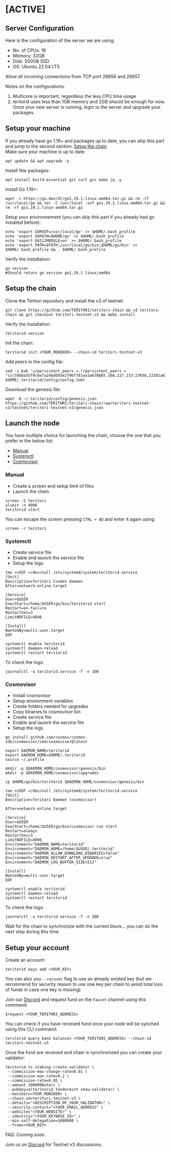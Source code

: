 # [ACTIVE]

## Server Configuration 

Here is the configuration of the server we are using:
- No. of CPUs: 16
- Memory: 32GB
- Disk: 500GB SSD
- OS: Ubuntu 22.04 LTS

Allow all incoming connections from TCP port 26656 and 26657

Notes on the configurations.
1. Multicore is important, regardless the less CPU time usage
2. teritorid uses less than 1GB memory and 2GB should be enough for now.
Once your new server is running, login to the server and upgrade your packages.



## Setup your machine

If you already have go 1.19+ and packages up to date, you can skip this part and jump to the second section: [Setup the chain](#setup-the-chain)  
Make sure your machine is up to date:  
```shell
apt update && apt upgrade -y 
```  

Install few packages:  
```shell
apt install build-essential git curl gcc make jq -y
```

Install Go 1.19+:  
```shell
wget -c https://go.dev/dl/go1.19.1.linux-amd64.tar.gz && rm -rf /usr/local/go && tar -C /usr/local -xzf go1.19.1.linux-amd64.tar.gz && rm -rf go1.19.1.linux-amd64.tar.gz
``` 

Setup your environnement (you can skip this part if you already had go installed before):  
```shell
echo 'export GOROOT=/usr/local/go' >> $HOME/.bash_profile
echo 'export GOPATH=$HOME/go' >> $HOME/.bash_profile
echo 'export GO111MODULE=on' >> $HOME/.bash_profile
echo 'export PATH=$PATH:/usr/local/go/bin:$HOME/go/bin' >> $HOME/.bash_profile && . $HOME/.bash_profile
```  

Verify the installation:  
```shell
go version
#Should return go version go1.19.1 linux/amd64
``` 

## Setup the chain  

Clone the Teritori repository and install the v3 of testnet:  
```shell
git clone https://github.com/TERITORI/teritori-chain && cd teritori-chain && git checkout teritori-testnet-v3 && make install
```  

Verify the installation:  
```shell
teritorid version
```  

Init the chain:
```shell
teritorid init <YOUR_MONIKER> --chain-id teritori-testnet-v3
```

Add peers in the config file:
```shell
sed -i.bak 's/persistent_peers =.*/persistent_peers = "ccc59b8a55f9c6e7a24bd693e2796f781ea3a670@65.108.227.133:27656,22101a61b235e607d5d0ad51b698d7511ebf87e2@65.108.43.227:26796,15dd94f68c450da2c3b7c60b6364e3dce6f0cbf2@185.193.66.68:26641,620045eefca07f38537caf87af6b4e3a38f6214c@65.109.2.212:26656,9d709483ac8dbbe4adf19eb1b4732531254a2045@116.202.236.115:21096,6131a9f944b27bf5a7c74022289697ba3889b502@78.46.16.236:11134"/' $HOME/.teritorid/config/config.toml
```  

Download the genesis file:  
```shell
wget -O ~/.teritorid/config/genesis.json https://github.com/TERITORI/teritori-chain/raw/teritori-testnet-v3/testnet/teritori-testnet-v3/genesis.json
```  


## Launch the node  

You have multiple choice for launching the chain, choose the one that you prefer in the below list:
- [Manual](https://github.com/TERITORI/teritori-chain/tree/teritori-testnet-v3/testnet/teritori-testnet-v3#Manual)
- [Systemctl](https://github.com/TERITORI/teritori-chain/tree/teritori-testnet-v3/testnet/teritori-testnet-v3#Systemctl)
- [Cosmovisor](https://github.com/TERITORI/teritori-chain/tree/teritori-testnet-v3/testnet/teritori-testnet-v3#Cosmovisor)

### __Manual__  
- Create a screen and setup limit of files
- Launch the chain  
```shell
screen -S teritori
ulimit -n 4096
teritorid start
```  
You can escape the screen pressing `CTRL + AD` and enter it again using:
```shell
screen -r teritori
``` 
### __Systemctl__  
- Create service file
- Enable and launch the service file
- Setup the logs

```shell
tee <<EOF >/dev/null /etc/systemd/system/teritorid.service
[Unit]
Description=Teritori Cosmos daemon
After=network-online.target

[Service]
User=$USER
ExecStart=/home/$USER/go/bin/teritorid start
Restart=on-failure
RestartSec=3
LimitNOFILE=4096

[Install]
WantedBy=multi-user.target
EOF
```  

```shell
systemctl enable teritorid
systemctl daemon-reload
systemctl restart teritorid
```  

To check the logs:  
```shell
journalctl -u teritorid.service -f -n 100
```  


### __Cosmovisor__  
- Install cosmovisor
- Setup environment variables
- Create folders needed for upgrades
- Copy binaries to cosmovisor bin
- Create service file
- Enable and launch the service file
- Setup the logs

```shell
go install github.com/cosmos/cosmos-sdk/cosmovisor/cmd/cosmovisor@latest
```

```shell
export DAEMON_NAME=teritorid
export DAEMON_HOME=$HOME/.teritorid
source ~/.profile
```  

```shell
mkdir -p $DAEMON_HOME/cosmovisor/genesis/bin
mkdir -p $DAEMON_HOME/cosmovisor/upgrades
```  

```shell
cp $HOME/go/bin/teritorid $DAEMON_HOME/cosmovisor/genesis/bin
```  

```shell
tee <<EOF >/dev/null /etc/systemd/system/teritorid.service
[Unit]
Description=Teritori Daemon (cosmovisor)

After=network-online.target

[Service]
User=$USER
ExecStart=/home/$USER/go/bin/cosmovisor run start
Restart=always
RestartSec=3
LimitNOFILE=4096
Environment="DAEMON_NAME=teritorid"
Environment="DAEMON_HOME=/home/$USER/.teritorid"
Environment="DAEMON_ALLOW_DOWNLOAD_BINARIES=false"
Environment="DAEMON_RESTART_AFTER_UPGRADE=true"
Environment="DAEMON_LOG_BUFFER_SIZE=512"

[Install]
WantedBy=multi-user.target
EOF
```  

```shell
systemctl enable teritorid
systemctl daemon-reload
systemctl restart teritorid
```  

To check the logs:  
```shell
journalctl -u teritorid.service -f -n 100
```  

Wait for the chain to synchronize with the current block... you can do the next step during this time  

## Setup your account  

Create an account:  
```shell 
teritorid keys add <YOUR_KEY>
 ```  
 
 You can also you `--recover` flag to use an already existed key (but we recommend for security reason to use one key per chain to avoid total loss of funds in case one key is missing)  

Join our [Discord](https://discord.gg/teritori) and request fund on the `Faucet` channel using this command:  
```shell
$request <YOUR_TERITORI_ADDRESS>
```  

You can check if you have received fund once your node will be synched using this CLI command:
```shell
teritorid query bank balances <YOUR_TERITORI_ADDRESS> --chain-id teritori-testnet-v3
```  

Once the fund are received and chain is synchronized you can create your validator:   
```shell 
teritorid tx staking create-validator \
 --commission-max-change-rate=0.01 \
 --commission-max-rate=0.2 \
 --commission-rate=0.05 \
 --amount 1000000utori \
 --pubkey=$(teritorid tendermint show-validator) \
 --moniker=<YOUR_MONIKER> \
 --chain-id=teritori-testnet-v3 \
 --details="<DESCRIPTION_OF_YOUR_VALIDATOR>" \
 --security-contact="<YOUR_EMAIL_ADDRESS" \
 --website="<YOUR_WEBSITE>" \
 --identity="<YOUR_KEYBASE_ID>" \
 --min-self-delegation=1000000 \
 --from=<YOUR_KEY>
 ```  


FAQ: Coming soon.

Join us on [Discord](https://discord.gg/teritori) for Testnet v3 discussions.
